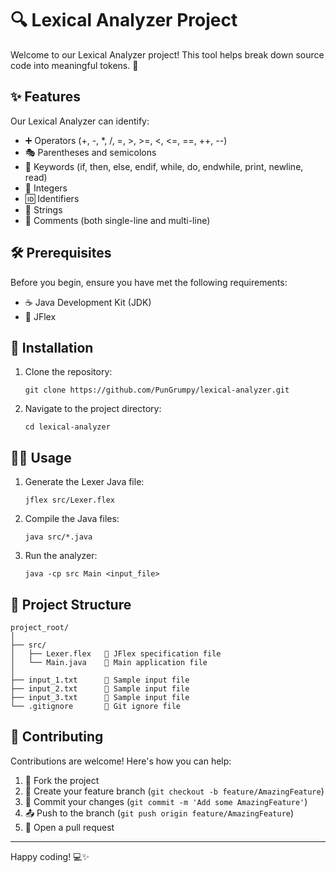 # 🔍 Lexical Analyzer Project

Welcome to our Lexical Analyzer project! This tool helps break down source code into meaningful tokens. 🚀

## ✨ Features

Our Lexical Analyzer can identify:

- ➕ Operators (+, -, \*, /, =, >, >=, <, <=, ==, ++, --)
- 🎭 Parentheses and semicolons
- 🔑 Keywords (if, then, else, endif, while, do, endwhile, print, newline, read)
- 🔢 Integers
- 🆔 Identifiers
- 📜 Strings
- 💬 Comments (both single-line and multi-line)

## 🛠 Prerequisites

Before you begin, ensure you have met the following requirements:

- ☕ Java Development Kit (JDK)
- 🦊 JFlex

## 🚀 Installation

1. Clone the repository:
   ```
   git clone https://github.com/PunGrumpy/lexical-analyzer.git
   ```
2. Navigate to the project directory:
   ```
   cd lexical-analyzer
   ```

## 🏃‍♂️ Usage

1. Generate the Lexer Java file:

   ```
   jflex src/Lexer.flex
   ```

2. Compile the Java files:

   ```
   java src/*.java
   ```

3. Run the analyzer:
   ```
   java -cp src Main <input_file>
   ```

## 📁 Project Structure

```
project_root/
│
├── src/
│   ├── Lexer.flex   🧩 JFlex specification file
│   └── Main.java    🎯 Main application file
│
├── input_1.txt      📄 Sample input file
├── input_2.txt      📄 Sample input file
├── input_3.txt      📄 Sample input file
└── .gitignore       🙈 Git ignore file
```

## 🤝 Contributing

Contributions are welcome! Here's how you can help:

1. 🍴 Fork the project
2. 🔧 Create your feature branch (`git checkout -b feature/AmazingFeature`)
3. 💾 Commit your changes (`git commit -m 'Add some AmazingFeature'`)
4. 📤 Push to the branch (`git push origin feature/AmazingFeature`)
5. 🔀 Open a pull request

---

Happy coding! 💻✨
